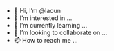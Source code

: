 - 👋 Hi, I’m @laoun
- 👀 I’m interested in ...
- 🌱 I’m currently learning ...
- 💞️ I’m looking to collaborate on ...
- 📫 How to reach me ...

<!---
laoun/laoun is a ✨ special ✨ repository because its `README.md` (this file) appears on your GitHub profile.
You can click the Preview link to take a look at your changes.
--->
